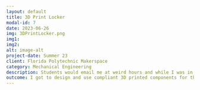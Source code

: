 ```yaml
---
layout: default
title: 3D Print Locker
modal-id: 7
date: 2023-06-26
img: 3DPrintLocker.png
img1:
img2:
alt: image-alt
project-date: Summer 23
client: Florida Polytechnic Makerspace
category: Mechanical Engineering
description: Students would email me at weird hours and while I was in class to pick up prints, so one day, while I was picking up packages from an Amazon Locker, I realized I could make my own small-scale version of it for students to be able to get their prints at said weird hours. I quickly created a single-cell prototype before pitching the idea to my boss for more funding (acrylic is surprisingly expensive). After funding was secured, I spent a couple of weeks designing a 16-cell version in Solidworks and got everything finalized and validated. The final design has five 100x200 mm cells, nine 200x200 mm cells (the prototyped size), and two 100x300 mm cells for dropping off filament or long prints. 
outcome: I got to design and use compliant 3D printed components for the latches; this was the largest SolidWorks assembly I have created (Approx. 230 components); I learned how to use EEPROM memory on Arduino to allow for the system to remember the cell object states after a power outage, and I solved a problem with a robust and helpful product that will be around long after my graduation.
---
```

